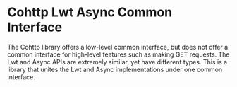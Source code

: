 # Cohttp Lwt Async Common Interface

The Cohttp library offers a low-level common interface, but does not offer a
common interface for high-level features such as making GET requests. The Lwt
and Async APIs are extremely similar, yet have different types. This is a
library that unites the Lwt and Async implementations under one common
interface.
